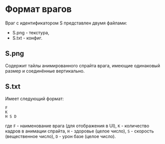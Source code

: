 Формат врагов
======

Враг с идентификатором S представлен двумя файлами:

 * S.png - текстура,
 * S.txt - конфиг.

## S.png
Содержит тайлы анимированного спрайта врага, имеющие одинаковый размер и соединённые вертикально.

## S.txt 
Имеет следующий формат:

    F
    K
    H S D

где `F` - наименование врага (для отображения в UI),
`K` - количество кадров в анимации спрайта,
`H` - здоровье (целое число),
`S` - скорость (вещественное число),
`D` - урон базе (целое число).
